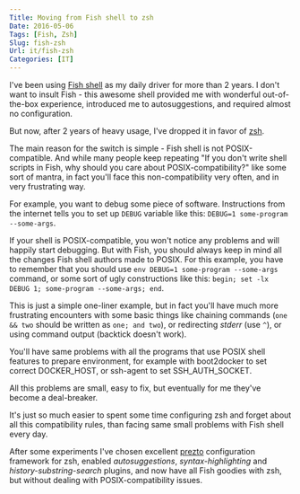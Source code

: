 ```yaml
---
Title: Moving from Fish shell to zsh
Date: 2016-05-06
Tags: [Fish, Zsh]
Slug: fish-zsh
Url: it/fish-zsh
Categories: [IT]
---
```


I've been using [Fish shell](http://fishshell.com) as my daily driver for
more than 2 years. I don't want to insult Fish - this awesome shell provided me
with wonderful out-of-the-box experience, introduced me to autosuggestions,
and required almost no configuration.

But now, after 2 years of heavy usage, I've dropped it in favor of [zsh](https://en.wikipedia.org/wiki/Z_shell).

The main reason for the switch is simple - Fish shell is not POSIX-compatible.
And while many people keep repeating "If you don't write shell scripts in Fish,
why should you care about POSIX-compatibility?" like some sort of mantra,
in fact you'll face this non-compatibility very often, and in very
frustrating way.

For example, you want to debug some piece of software. Instructions from the
internet tells you to set up `DEBUG` variable
like this: `DEBUG=1 some-program --some-args`.

If your shell is POSIX-compatible, you won't notice any problems and will happily
start debugging. But with Fish, you should always keep in mind all the
changes Fish shell authors made to POSIX. For this example, you have to
remember that you should use `env DEBUG=1 some-program --some-args` command,
or some sort of ugly constructions like this: `begin; set -lx DEBUG 1; some-program --some-args; end`.

This is just a simple one-liner example, but in fact you'll have much more
frustrating encounters with some basic things like chaining commands
(`one && two` should be written as `one; and two`), or redirecting *stderr* (use `^`),
or using command output (backtick doesn't work).

You'll have same problems with all the programs that use POSIX shell features to prepare
environment, for example with boot2docker to set correct DOCKER_HOST, or
ssh-agent to set SSH_AUTH_SOCKET.

All this problems are small, easy to fix, but eventually for me they've become a deal-breaker.

It's just so much easier to spent some time configuring zsh and forget about
all this compatibility rules, than facing same small problems with Fish shell every day.

After some experiments I've chosen excellent [prezto](https://github.com/sorin-ionescu/prezto)
configuration framework for zsh, enabled *autosuggestions*, *syntax-highlighting*
and *history-substring-search* plugins, and now have all Fish goodies with zsh,
but without dealing with POSIX-compatibility issues.
